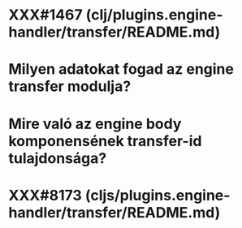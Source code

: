 
# XXX#1467 (clj/plugins.engine-handler/transfer/README.md)
# Milyen adatokat fogad az engine transfer modulja?



# Mire való az engine body komponensének transfer-id tulajdonsága?
# XXX#8173 (cljs/plugins.engine-handler/transfer/README.md)  
